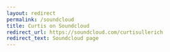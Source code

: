 ```yaml
---
layout: redirect
permalink: /soundcloud
title: Curtis on Soundcloud
redirect_url: https://soundcloud.com/curtisullerich
redirect_text: Soundcloud page
---
```



